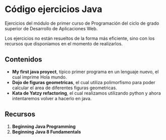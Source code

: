 Código ejercicios Java
========================

Ejercicios del módulo de primer curso de Programación del ciclo de grado superior de Desarrollo de Aplicaciones Web.

Los ejercicios no están resueltos de la forma más eficiente, sino con los recursos que disponiamos en el momento de realizarlos.

## Contenidos

 - **My first java proyect**, típico primer programa en un lenguaje nuevo, el cual imprime Hola mundo.
 - **Dojo de figuras geometricas**, el cual utiliza polimorfismo para poder calcular el area de diferentes figuras geometricas.
 - **Kata de Yatzy refactoring**, el cual realizamos utilizando python y ahora intentaremos volver a hacerlo en java.

## Recursos

 1. **Beginning Java Programming**
 2. **Beginning Java 8 Fundamentals**

